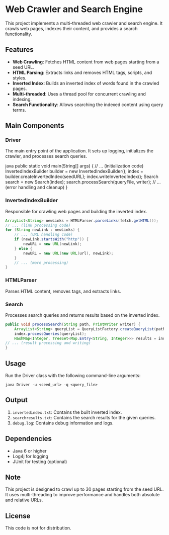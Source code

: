 # Web Crawler and Search Engine

This project implements a multi-threaded web crawler and search engine. It crawls web pages, indexes their content, and provides a search functionality.

## Features

- **Web Crawling**: Fetches HTML content from web pages starting from a seed URL.
- **HTML Parsing**: Extracts links and removes HTML tags, scripts, and styles.
- **Inverted Index**: Builds an inverted index of words found in the crawled pages.
- **Multi-threaded**: Uses a thread pool for concurrent crawling and indexing.
- **Search Functionality**: Allows searching the indexed content using query terms.

## Main Components

### Driver

The main entry point of the application. It sets up logging, initializes the crawler, and processes search queries.

java
public static void main(String[] args) {
// ... (initialization code)
InvertedIndexBuilder builder = new InvertedIndexBuilder();
index = builder.createInvertedIndex(seedURL);
index.writeInvertedIndex();
Search search = new Search(index);
search.processSearch(queryFile, writer);
// ... (error handling and cleanup)
}

### InvertedIndexBuilder

Responsible for crawling web pages and building the inverted index.

```java
ArrayList<String> newLinks = HTMLParser.parseLinks(fetch.getHTML());
// ... (link processing code)
for (String newLink : newLinks) {
    // ... (URL handling code)
    if (newLink.startsWith("http")) {
        newURL = new URL(newLink);
    } else {
        newURL = new URL(new URL(url), newLink);
    }
    // ... (more processing)
}

```



### HTMLParser

Parses HTML content, removes tags, and extracts links.

### Search

Processes search queries and returns results based on the inverted index.

```java
public void processSearch(String path, PrintWriter writer) {
    ArrayList<String> queryList = QueryListFactory.createQueryList(path);
    index.processQueries(queryList);
    HashMap<Integer, TreeSet<Map.Entry<String, Integer>>> results = index.getSearchResults();
// ... (result processing and writing)
}
```

## Usage

Run the Driver class with the following command-line arguments:

```
java Driver -u <seed_url> -q <query_file>
```

## Output

1. `invertedindex.txt`: Contains the built inverted index.
2. `searchresults.txt`: Contains the search results for the given queries.
3. `debug.log`: Contains debug information and logs.

## Dependencies

- Java 6 or higher
- Log4j for logging
- JUnit for testing (optional)

## Note

This project is designed to crawl up to 30 pages starting from the seed URL. It uses multi-threading to improve performance and handles both absolute and relative URLs.

## License

This code is not for distribution.

